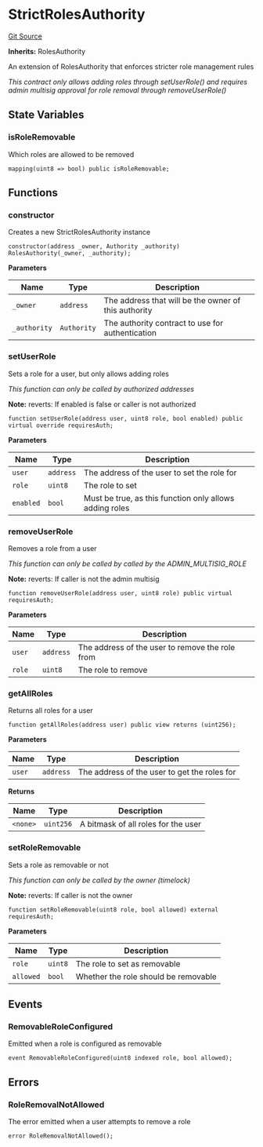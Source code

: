 # StrictRolesAuthority
[Git Source](https://github.com/Level-Money/contracts/blob/8e1575e7e26fdc58ac15be6578d36ba7aa02390c/src/v2/auth/StrictRolesAuthority.sol)

**Inherits:**
RolesAuthority

An extension of RolesAuthority that enforces stricter role management rules

*This contract only allows adding roles through setUserRole() and requires admin multisig
approval for role removal through removeUserRole()*


## State Variables
### isRoleRemovable
Which roles are allowed to be removed


```solidity
mapping(uint8 => bool) public isRoleRemovable;
```


## Functions
### constructor

Creates a new StrictRolesAuthority instance


```solidity
constructor(address _owner, Authority _authority) RolesAuthority(_owner, _authority);
```
**Parameters**

|Name|Type|Description|
|----|----|-----------|
|`_owner`|`address`|The address that will be the owner of this authority|
|`_authority`|`Authority`|The authority contract to use for authentication|


### setUserRole

Sets a role for a user, but only allows adding roles

*This function can only be called by authorized addresses*

**Note:**
reverts: If enabled is false or caller is not authorized


```solidity
function setUserRole(address user, uint8 role, bool enabled) public virtual override requiresAuth;
```
**Parameters**

|Name|Type|Description|
|----|----|-----------|
|`user`|`address`|The address of the user to set the role for|
|`role`|`uint8`|The role to set|
|`enabled`|`bool`|Must be true, as this function only allows adding roles|


### removeUserRole

Removes a role from a user

*This function can only be called by called by the ADMIN_MULTISIG_ROLE*

**Note:**
reverts: If caller is not the admin multisig


```solidity
function removeUserRole(address user, uint8 role) public virtual requiresAuth;
```
**Parameters**

|Name|Type|Description|
|----|----|-----------|
|`user`|`address`|The address of the user to remove the role from|
|`role`|`uint8`|The role to remove|


### getAllRoles

Returns all roles for a user


```solidity
function getAllRoles(address user) public view returns (uint256);
```
**Parameters**

|Name|Type|Description|
|----|----|-----------|
|`user`|`address`|The address of the user to get the roles for|

**Returns**

|Name|Type|Description|
|----|----|-----------|
|`<none>`|`uint256`|A bitmask of all roles for the user|


### setRoleRemovable

Sets a role as removable or not

*This function can only be called by the owner (timelock)*

**Note:**
reverts: If caller is not the owner


```solidity
function setRoleRemovable(uint8 role, bool allowed) external requiresAuth;
```
**Parameters**

|Name|Type|Description|
|----|----|-----------|
|`role`|`uint8`|The role to set as removable|
|`allowed`|`bool`|Whether the role should be removable|


## Events
### RemovableRoleConfigured
Emitted when a role is configured as removable


```solidity
event RemovableRoleConfigured(uint8 indexed role, bool allowed);
```

## Errors
### RoleRemovalNotAllowed
The error emitted when a user attempts to remove a role


```solidity
error RoleRemovalNotAllowed();
```

